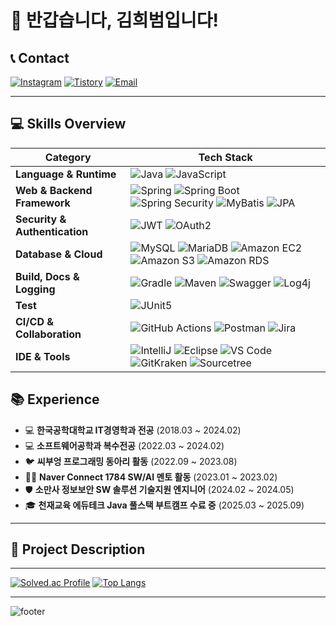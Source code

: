 # 👋 반갑습니다, 김희범입니다!

## 📞 Contact

[![Instagram](https://img.shields.io/badge/@h2bum_99-E4405F?style=flat&logo=instagram&logoColor=white)](https://www.instagram.com/h2bum_99/)
[![Tistory](https://img.shields.io/badge/Tech%20Blog-FF7F00?style=flat&logo=tistory&logoColor=white)](https://h222story.tistory.com/)
[![Email](https://img.shields.io/badge/kik995500@naver.com-EA4335?style=flat&logo=gmail&logoColor=white)](mailto:kik995500@naver.com)

---

## 💻 Skills Overview

| Category | Tech Stack |
|----------|------------|
| **Language & Runtime** | ![Java](https://img.shields.io/badge/Java-orange?style=flat&logo=openjdk&logoColor=white) ![JavaScript](https://img.shields.io/badge/JavaScript-F7DF1E?style=flat&logo=javascript&logoColor=black) |
| **Web & Backend Framework** | ![Spring](https://img.shields.io/badge/Spring-6DB33F?style=flat&logo=spring&logoColor=white) ![Spring Boot](https://img.shields.io/badge/SpringBoot-6DB33F?style=flat&logo=springboot&logoColor=white) ![Spring Security](https://img.shields.io/badge/Spring%20Security-6DB33F?style=flat&logo=springsecurity&logoColor=white) ![MyBatis](https://img.shields.io/badge/MyBatis-000000?style=flat&logo=mybatis&logoColor=white) ![JPA](https://img.shields.io/badge/JPA-59666C?style=flat&logo=hibernate&logoColor=white) |
| **Security & Authentication** | ![JWT](https://img.shields.io/badge/JWT-000000?style=flat&logo=jsonwebtokens&logoColor=white) ![OAuth2](https://img.shields.io/badge/OAuth2-2F2F2F?style=flat&logo=oauth&logoColor=white) |
| **Database & Cloud** | ![MySQL](https://img.shields.io/badge/MySQL-4479A1?style=flat&logo=mysql&logoColor=white) ![MariaDB](https://img.shields.io/badge/MariaDB-003545?style=flat&logo=mariadb&logoColor=white) ![Amazon EC2](https://img.shields.io/badge/Amazon%20EC2-FF9900?style=flat&logo=amazonec2&logoColor=white) ![Amazon S3](https://img.shields.io/badge/Amazon%20S3-569A31?style=flat&logo=amazons3&logoColor=white) ![Amazon RDS](https://img.shields.io/badge/Amazon%20RDS-527FFF?style=flat&logo=amazonrds&logoColor=white) |
| **Build, Docs & Logging** | ![Gradle](https://img.shields.io/badge/Gradle-02303A?style=flat&logo=gradle&logoColor=white) ![Maven](https://img.shields.io/badge/Maven-C71A36?style=flat&logo=apachemaven&logoColor=white) ![Swagger](https://img.shields.io/badge/Swagger-85EA2D?style=flat&logo=swagger&logoColor=black) ![Log4j](https://img.shields.io/badge/Log4j-CC0000?style=flat&logo=apache&logoColor=white) |
| **Test** | ![JUnit5](https://img.shields.io/badge/JUnit5-25A162?style=flat&logo=junit5&logoColor=white) |
| **CI/CD & Collaboration** | ![GitHub Actions](https://img.shields.io/badge/GitHub%20Actions-2088FF?style=flat&logo=githubactions&logoColor=white) ![Postman](https://img.shields.io/badge/Postman-FF6C37?style=flat&logo=postman&logoColor=white) ![Jira](https://img.shields.io/badge/Jira-0052CC?style=flat&logo=jira&logoColor=white) |
| **IDE & Tools** | ![IntelliJ](https://img.shields.io/badge/IntelliJ-000000?style=flat&logo=intellijidea&logoColor=white) ![Eclipse](https://img.shields.io/badge/Eclipse-2C2255?style=flat&logo=eclipseide&logoColor=white) ![VS Code](https://img.shields.io/badge/VSCode-007ACC?style=flat&logo=visualstudiocode&logoColor=white) ![GitKraken](https://img.shields.io/badge/GitKraken-179287?style=flat&logo=gitkraken&logoColor=white) ![Sourcetree](https://img.shields.io/badge/Sourcetree-0052CC?style=flat&logo=sourcetree&logoColor=white) |


## 📚 Experience

- 💻 **한국공학대학교 IT경영학과 전공** (2018.03 ~ 2024.02)
- 💻 **소프트웨어공학과 복수전공** (2022.03 ~ 2024.02)
- 🐦 **씨부엉 프로그래밍 동아리 활동** (2022.09 ~ 2023.08)
- 👨‍🏫 **Naver Connect 1784 SW/AI 멘토 활동** (2023.01 ~ 2023.02)
- 🛡️ **소만사 정보보안 SW 솔루션 기술지원 엔지니어** (2024.02 ~ 2024.05)
- 🎓 **천재교육 에듀테크 Java 풀스택 부트캠프 수료 중** (2025.03 ~ 2025.09)

---

## 📝 Project Description


---

[![Solved.ac Profile](http://mazassumnida.wtf/api/v2/generate_badge?boj=heebum9955)](https://solved.ac/heebum9955/)
[![Top Langs](https://github-readme-stats.vercel.app/api/top-langs/?username=heebum99&layout=compact)](https://github.com/heebum99/github-readme-stats)

---

![footer](https://capsule-render.vercel.app/api?section=footer&type=waving&color=auto)
